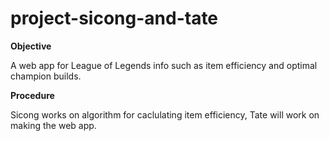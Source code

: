 # project-sicong-and-tate

<b>Objective</b>

A web app for League of Legends info such as item efficiency and optimal champion builds.

<b>Procedure</b>

Sicong works on algorithm for caclulating item efficiency, Tate will work on making the web app.


